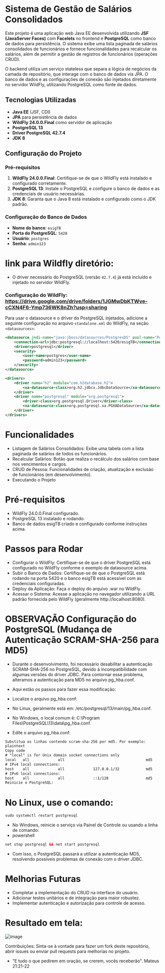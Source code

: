 # Sistema de Gestão de Salários Consolidados

Este projeto é uma aplicação web Java EE desenvolvida utilizando **JSF (JavaServer Faces)** com **Facelets** no frontend e **PostgreSQL** como banco de dados para persistência. O sistema exibe uma lista paginada de salários consolidados de funcionários e fornece funcionalidades para recalcular os salários, além de permitir a gestão de registros de funcionários (operações CRUD).

O backend utiliza um serviço stateless que separa a lógica de negócios da camada de repositório, que interage com o banco de dados via JPA. O banco de dados e as configurações de conexão são injetados diretamente no servidor WildFly, utilizando PostgreSQL como fonte de dados.

## Tecnologias Utilizadas

- **Java EE** (JSF, CDI)
- **JPA** para persistência de dados
- **WildFly 24.0.0.Final** como servidor de aplicação
- **PostgreSQL 13**
- **Driver PostgreSQL 42.7.4**
- **JDK 8**

## Configuração do Projeto

### Pré-requisitos

1. **WildFly 24.0.0.Final**: Certifique-se de que o WildFly está instalado e configurado corretamente.
2. **PostgreSQL 13**: Instale o PostgreSQL e configure o banco de dados e as credenciais de usuário necessárias.
3. **JDK 8**: Garanta que o Java 8 está instalado e configurado como o JDK padrão.

### Configuração do Banco de Dados

- **Nome do banco**: `esigTB`
- **Porta do PostgreSQL**: `5420`
- **Usuário**: `postgres`
- **Senha**: `admin123`

# link para Wildfly diretório: 

- O driver necessário do PostgreSQL (versão `42.7.4`) já está incluído e injetado no servidor WildFly.

### Configuração do WildFly: https://drive.google.com/drive/folders/1JGMwDbKTWve-cCXN4F6-Ymp736WK8nZh?usp=sharing

Para usar o datasource e o driver do PostgreSQL injetados, adicione a seguinte configuração no arquivo `standalone.xml` do WildFly, na seção `<datasources>`:

```xml
<datasource jndi-name="java:jboss/datasources/PostgresDS" pool-name="PostgresDS" enabled="true" use-java-context="true" statistics-enabled="${wildfly.datasources.statistics-enabled:${wildfly.statistics-enabled:false}}">
    <connection-url>jdbc:postgresql://localhost:5420/esigTB</connection-url>
    <driver>postgresql</driver>
    <security>
        <user-name>postgres</user-name>
        <password>admin123</password>
    </security>
</datasource>

<drivers>
    <driver name="h2" module="com.h2database.h2">
        <xa-datasource-class>org.h2.jdbcx.JdbcDataSource</xa-datasource-class>
    </driver>
    <driver name="postgresql" module="org.postgresql">
        <driver-class>org.postgresql.Driver</driver-class>
        <xa-datasource-class>org.postgresql.xa.PGXADataSource</xa-datasource-class>
    </driver>
</drivers>
```
# Funcionalidades

- Listagem de Salários Consolidados: Exibe uma tabela com a lista paginada de salários de todos os funcionários.
- Recalcular Salários: Botão que realiza o recálculo dos salários com base nos vencimentos e cargos.
- CRUD de Pessoa: Funcionalidades de criação, atualização e exclusão de funcionários (em desenvolvimento).
- Executando o Projeto

# Pré-requisitos
- WildFly 24.0.0.Final configurado.
- PostgreSQL 13 instalado e rodando.
- Banco de dados esigTB criado e configurado conforme instruções acima.
  
# Passos para Rodar

- Configurar o WildFly: Certifique-se de que o driver PostgreSQL está configurado no WildFly conforme o exemplo de datasource acima.
- Subir o Banco de Dados: Certifique-se de que o PostgreSQL está rodando na porta 5420 e o banco esigTB está acessível com as credenciais configuradas.
- Deploy da Aplicação: Faça o deploy do arquivo .war no WildFly.
- Acessar o Sistema: Acesse a aplicação no navegador utilizando a URL padrão fornecida pelo WildFly (geralmente http://localhost:8080).

# OBSERVAÇÃO Configuração do PostgreSQL (Mudança de Autenticação SCRAM-SHA-256 para MD5)

- Durante o desenvolvimento, foi necessário desabilitar a autenticação SCRAM-SHA-256 no PostgreSQL, devido à incompatibilidade com algumas versões do driver JDBC. Para contornar esse problema, alteramos a autenticação para MD5 no arquivo pg_hba.conf.

- Aqui estão os passos para fazer essa modificação:

- Localize o arquivo pg_hba.conf:

- No Linux, geralmente está em: /etc/postgresql/13/main/pg_hba.conf.
- No Windows, o local comum é: C:\Program Files\PostgreSQL\13\data\pg_hba.conf.
- Edite o arquivo pg_hba.conf:

```xml
Substitua as linhas contendo scram-sha-256 por md5. Por exemplo:
plaintext
Copy code
# "local" is for Unix domain socket connections only
local   all             all                                     md5
# IPv4 local connections:
host    all             all             127.0.0.1/32            md5
# IPv6 local connections:
host    all             all             ::1/128                 md5
Reinicie o PostgreSQL:
```

# No Linux, use o comando:
```xml
sudo systemctl restart postgresql
```
- No Windows, reinicie o serviço via Painel de Controle ou usando a linha de comando:
- powershell
```xml
net stop postgresql && net start postgresql
```
- Com isso, o PostgreSQL passará a utilizar a autenticação MD5, resolvendo possíveis problemas de conexão com o driver JDBC.

# Melhorias Futuras

- Completar a implementação do CRUD na interface do usuário.
- Adicionar testes unitários e de integração para maior robustez.
- Implementar autenticação e autorização para controle de acesso.

# Resultado em tela:

![image](https://github.com/user-attachments/assets/cbe0fac4-e75b-43da-bcd7-7065a8def0d2)


Contribuições:
Sinta-se à vontade para fazer um fork deste repositório, abrir issues ou enviar pull requests para melhorias no projeto.

- "E tudo o que pedirem em oração, se crerem, vocês receberão". Mateus 21:21-22





